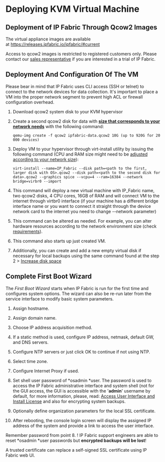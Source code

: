 # Deploying KVM Virtual Machine

## **Deployment of IP Fabric Through Qcow2 Images**

The virtual appliance images are available
at <https://releases.ipfabric.io/ipfabric/#current>

<div>

<div>

Access to qcow2 images is restricted to registered customers only.
Please contact our [sales representative](mailto:sales@ipfabric.io) if
you are interested in a trial of IP Fabric.

</div>

</div>

## Deployment And Configuration Of The VM

<div>

<div>

Please bear in mind that IP Fabric uses CLI access (SSH or telnet) to
connect to the network devices for data collection. It's important to
place a VM into the proper network segment to prevent high ACL or
firewall configuration overhead.

</div>

</div>

1.  Download qcow2 system disk to your KVM hypervisor

2.  Create a second qcow2 disk for data with [**size that corresponds to
    your network
    needs**](https://ipfabric.atlassian.net/wiki/spaces/ND/pages/78938115/Host+Hardware+Requirements)
    with the following command:

    <div class="code panel pdl" style="border-width: 1px;">

    <div class="codeContent panelContent pdl">

    ``` jscript
    qemu-img create -f qcow2 ipfabric-data.qcow2 10G (up to 920G for 20 000 devices)
    ```

    </div>

    </div>

3.  Deploy VM to your hypervisor through virt-install utility by issuing
    the following command (CPU and RAM size might need to be [adjusted
    according to your network
    size](https://ipfabric.atlassian.net/wiki/spaces/ND/pages/78938115/Host+Hardware+Requirements)):

    <div class="code panel pdl" style="border-width: 1px;">

    <div class="codeContent panelContent pdl">

    ``` jscript
    virt-install --name=IP_Fabric --disk path=<path to the first, larger disk with OS>.qcow2 --disk path=<path to the second disk for data>.qcow2 --graphics spice --vcpu=4 --ram=16384 --network bridge=virbr0 --import
    ```

    </div>

    </div>

4.  This command will deploy a new virtual machine with IP_Fabric name,
    two qcow2 disks, 4 CPU cores, 16GB of RAM and will connect VM to the
    internet through virtbr0 interface (if your machine has a different
    bridge interface name or you want to connect it straight through the
    device network card to the internet you need to change --network
    parameter)

5.  This command can be altered as needed. For example, you can alter
    hardware resources according to the network environment size (check
    [requirements](http://ipfabric.atlassian.net/wiki/spaces/ND/pages/78938115/Host+Hardware+Requirements)).

6.  This command also starts up just created VM.

7.  Additionally, you can create and add a new empty virtual disk if
    necessary for local backups using the same command found at the step
    2 > [Increase disk space](Increase_disk_space)

## Complete First Boot Wizard

The *First Boot Wizard* starts when IP Fabric is run for the first time
and configures system options. The wizard can also be re-run later from
the service interface to modify basic system parameters.

1.  Assign hostname.

2.  Assign domain name.

3.  Choose IP address acquisition method.

4.  If a static method is used, configure IP address, netmask, default
    GW, and DNS servers.

5.  Configure NTP servers or just click OK to continue if not using NTP.

6.  Select time zone.

7.  Configure Internet Proxy if used.

8.  Set shell user password of *osadmin *user. The password is used to
    access the IP Fabric administrative interface and system shell (not
    for the GUI access, the GUI is accessible with the '**admin**'
    username by default, for more information, please, read: [Access
    User Interface and Install
    License](Access_User_Interface_and_Install_License) and also for
    encrypting system backups.

9.  Optionally define organization parameters for the local SSL
    certificate.

10. After rebooting, the console login screen will display the assigned
    IP address of the system and provide a link to access the user
    interface.

<div>

<div>

Remember password from point 8. ! IP Fabric support engineers are able
to reset *osadmin *user passwords but **encrypted backups will be
lost**!

</div>

</div>

<div>

<div>

A trusted certificate can replace a self-signed SSL certificate using IP
Fabric web UI.

</div>

</div>
